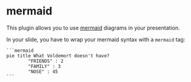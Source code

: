 # mermaid

This plugin allows you to use [mermaid](https://mermaid-js.github.io/mermaid/) diagrams in your presentation.

In your slide, you have to wrap your mermaid syntax with a `mermaid` tag:

````
```mermaid
pie title What Voldemort doesn't have?
        "FRIENDS" : 2
        "FAMILY" : 3
        "NOSE" : 45
```
````